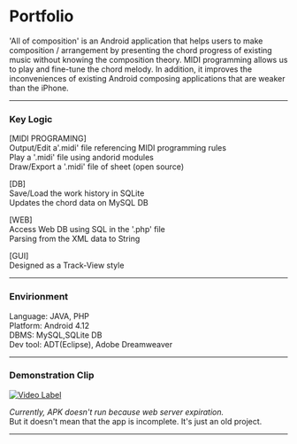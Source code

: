 Portfolio
========

'All of composition' is an Android application that helps users to make composition / arrangement by presenting the chord progress of existing music without knowing the composition theory. MIDI programming allows us to play and fine-tune the chord melody. In addition, it improves the inconveniences of existing Android composing applications that are weaker than the iPhone.

---
### Key Logic

[MIDI PROGRAMING]  
Output/Edit  a'.midi' file referencing MIDI programming rules  
Play a '.midi' file using andorid modules  
Draw/Export a '.midi' file of sheet (open source)

[DB]  
Save/Load the work history in SQLite  
Updates the chord data on MySQL DB

[WEB]  
Access Web DB using SQL in the '.php' file  
Parsing from the XML data to String

[GUI]  
Designed as a Track-View style  

---
### Envirionment

Language: JAVA, PHP  
Platform: Android 4.12  
DBMS: MySQL,SQLite DB  
Dev tool: ADT(Eclipse), Adobe Dreamweaver

---

### Demonstration Clip

[![Video Label](http://img.youtube.com/vi/mfLqqTCqegc/0.jpg)](https://www.youtube.com/watch?v=mfLqqTCqegc)  

*Currently, APK doesn't run because web server expiration.*   
But it doesn't mean that the app is incomplete. It's just an old project.


---
